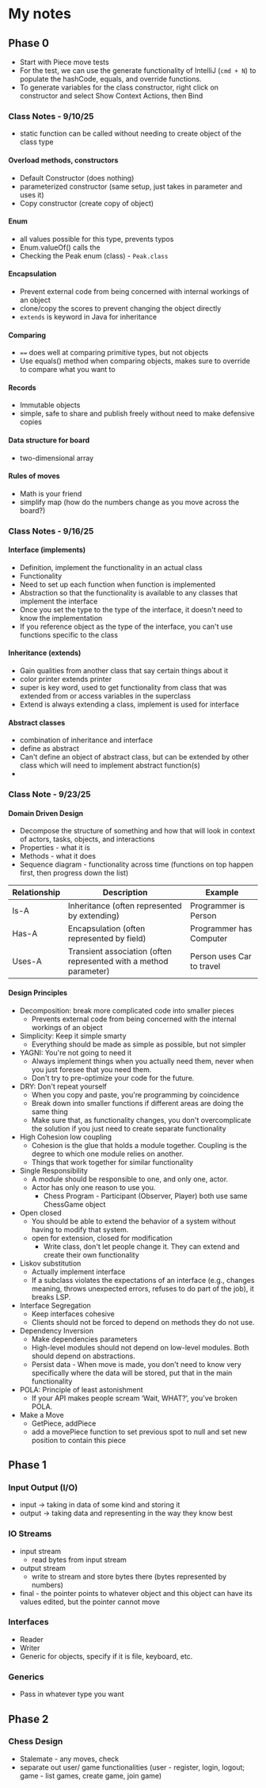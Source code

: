 # My notes

## Phase 0

- Start with Piece move tests
- For the test, we can use the generate functionality of IntelliJ (`cmd + N`) to populate the hashCode, equals, and override functions.
- To generate variables for the class constructor, right click on constructor and select Show Context Actions, then Bind 

### Class Notes - 9/10/25
- static function can be called without needing to create object of the class type

#### Overload methods, constructors
- Default Constructor (does nothing)
- parameterized constructor (same setup, just takes in parameter and uses it)
- Copy constructor (create copy of object)

#### Enum
- all values possible for this type, prevents typos
- Enum.valueOf() calls the 
- Checking the Peak enum (class) - `Peak.class`

#### Encapsulation
- Prevent external code from being concerned with internal workings of an object
- clone/copy the scores to prevent changing the object directly
- `extends` is keyword in Java for inheritance

#### Comparing
- `==` does well at comparing primitive types, but not objects
- Use equals() method when comparing objects, makes sure to override to compare what you want to

#### Records
- Immutable objects
- simple, safe to share and publish freely without need to make defensive copies

#### Data structure for board
- two-dimensional array

#### Rules of moves
- Math is your friend
- simplify map (how do the numbers change as you move across the board?)


### Class Notes - 9/16/25

#### Interface (implements)
- Definition, implement the functionality in an actual class
- Functionality
- Need to set up each function when function is implemented
- Abstraction so that the functionality is available to any classes that implement the interface
- Once you set the type to the type of the interface, it doesn't need to know the implementation
- If you reference object as the type of the interface, you can't use functions specific to the class

#### Inheritance (extends)
- Gain qualities from another class that say certain things about it
- color printer extends printer
- super is key word, used to get functionality from class that was extended from or access variables in the superclass
- Extend is always extending a class, implement is used for interface

#### Abstract classes
- combination of inheritance and interface
- define as abstract 
- Can't define an object of abstract class, but can be extended by other class which will need to implement abstract function(s)
- 

### Class Note - 9/23/25

#### Domain Driven Design 
- Decompose the structure of something and how that will look in context of actors, tasks, objects, and interactions
- Properties - what it is
- Methods - what it does
- Sequence diagram - functionality across time (functions on top happen first, then progress down the list)

| Relationship | Description                                                       | Example                   |
|--------------|-------------------------------------------------------------------|---------------------------|
| Is-A         | Inheritance (often represented by extending)                      | Programmer is Person      |
| Has-A        | Encapsulation (often represented by field)                        | Programmer has Computer   |
| Uses-A       | Transient association (often represented with a method parameter) | Person uses Car to travel |

#### Design Principles
- Decomposition: break more complicated code into smaller pieces
  - Prevents external code from being concerned with the internal workings of an object
- Simplicity: Keep it simple smarty
  - Everything should be made as simple as possible, but not simpler
- YAGNI: You're not going to need it
  - Always implement things when you actually need them, never when you just foresee that you need them.
  - Don't try to pre-optimize your code for the future.
- DRY: Don't repeat yourself
  - When you copy and paste, you're programming by coincidence
  - Break down into smaller functions if different areas are doing the same thing
  - Make sure that, as functionality changes, you don't overcomplicate the solution if you just need to create separate functionality
- High Cohesion low coupling
  - Cohesion is the glue that holds a module together. Coupling is the degree to which one module relies on another.
  - Things that work together for similar functionality
- Single Responsibility
  - A module should be responsible to one, and only one, actor.
  - Actor has only one reason to use you.
    - Chess Program - Participant (Observer, Player) both use same ChessGame object
- Open closed 
  - You should be able to extend the behavior of a system without having to modify that system.
  - open for extension, closed for modification
    - Write class, don't let people change it. They can extend and create their own functionality
- Liskov substitution
  - Actually implement interface
  - If a subclass violates the expectations of an interface (e.g., changes meaning, throws unexpected errors, refuses to do part of the job), it breaks LSP.
- Interface Segregation
  - Keep interfaces cohesive
  - Clients should not be forced to depend on methods they do not use.
- Dependency Inversion
  - Make dependencies parameters
  - High-level modules should not depend on low-level modules. Both should depend on abstractions.
  - Persist data - When move is made, you don't need to know very specifically where the data will be stored, put that in the main functionality
- POLA: Principle of least astonishment
  - If your API makes people scream ‘Wait, WHAT?’, you’ve broken POLA.
- Make a Move
  - GetPiece, addPiece
  - add a movePiece function to set previous spot to null and set new position to contain this piece

## Phase 1

### Input Output (I/O)
- input -> taking in data of some kind and storing it
- output -> taking data and representing in the way they know best

### IO Streams
- input stream 
  - read bytes from input stream
- output stream
  - write to stream and store bytes there (bytes represented by numbers)
- final - the pointer points to whatever object and this object can have its values edited, but the pointer cannot move

### Interfaces
- Reader
- Writer
- Generic for objects, specify if it is file, keyboard, etc.

### Generics
- Pass in whatever type you want

## Phase 2 

### Chess Design
- Stalemate - any moves, check
- separate out user/ game functionalities (user - register, login, logout; game - list games, create game, join game)